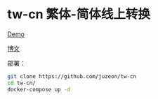 # tw-cn 繁体-简体线上转换

[Demo](https://tw-cn.skyju.cc)

[博文](https://blog.skyju.cc/post/react-express-cloudbuild-docker/)

部署：

```bash
git clone https://github.com/juzeon/tw-cn
cd tw-cn/
docker-compose up -d
```
